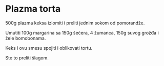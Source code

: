 Plazma torta
============


500g plazma keksa izlomiti i preliti jednim sokom od pomorandže. 

Umutiti 100g margarina sa 150g šećera, 4 žumanca, 150g suvog grožđa i žele bomobonama.

Keks i ovu smesu spojiti i oblikovati tortu.

Ste to preliti šlagom.